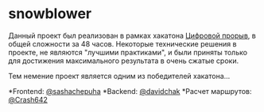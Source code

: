 # snowblower

Данный проект был реализован в рамках хакатона [Цифровой прорыв](https://leadersofdigital.ru/), в общей сложности за 48 часов.
Некоторые технические решения в проекте, не являются "лучшими практиками", и были приняты только для достижения максимального результата в очень сжатые сроки.

Тем немение проект является одним из победителей хакатона...

*Frontend:  [@sashachepuha](https://github.com/sashachepuha)
*Backend: [@davidchak](https://github.com/davidchak)
*Расчет маршрутов: [@Crash642](https://github.com/Crash642)
